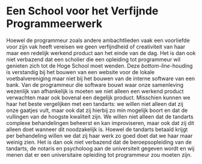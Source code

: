 Een School voor het Verfijnde Programmeerwerk
=============================================

Hoewel de programmeur
zoals andere ambachtlieden
vaak een voorliefde voor zijn vak heeft
vereisen we 
geen verfijndheid of creativiteit
van haar
maar een redelijk werkend product
aan het einde van de dag.
Het is dan ook niet verbazend dat 
een scholier die een opleiding tot programmeur
wil genieten zich tot de Hoge School moet wenden.
Deze  _bottom-line_-houding is verstandig bij het bouwen van 
een website voor de lokale voetbalvereniging
maar niet bij het bouwen van de interne software van een bank.
Van de programmeur die software bouwt
waar onze samenleving wezenlijk van afhankelijk is
moeten we niet alleen een werkend product verwachten
maar ook bovenal een degelijk product.
Misschien kunnen we haar het beste vergelijken met een tandarts:
we willen niet alleen dat zij onze gaatjes vult,
maar ook dat zij hierbij zo min mogelijk boort
en dat de vullingen van de hoogste kwaliteit zijn.
We willen niet alleen dat de tandarts complexe behandelingen
beheerst en kan improviseren,
maar ook dat zij dit alleen doet wanneer dit noodzakelijk is.
Hoewel de tandarts betaald krijgt per behandeling willen we dat zij
haar werk zo goed doet dat we haar maar weinig zien.
Het is dan ook niet verbazend dat de beroepsopleiding
van de tandarts, de notaris en psycholoog
aan de universiteit gegeven wordt
en wij menen dat er een universitaire opleiding tot
programmeur zou moeten zijn.







